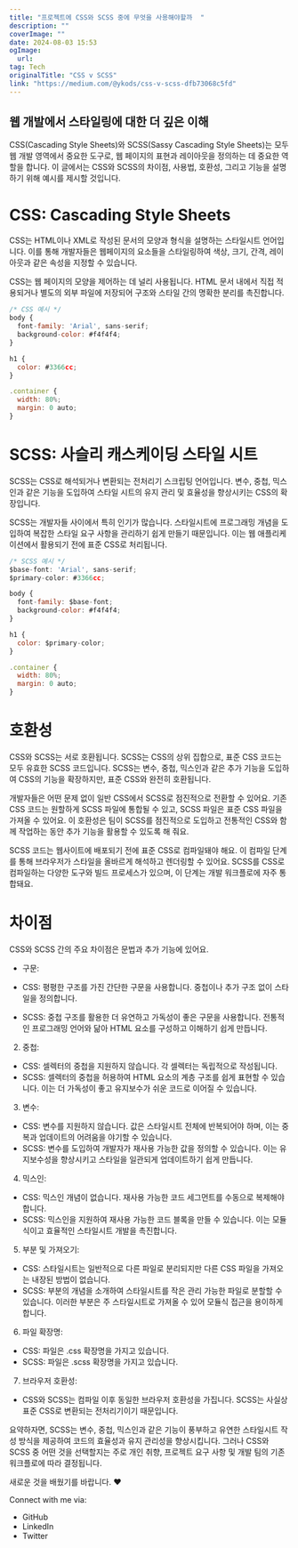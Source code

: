 ```yaml
---
title: "프로젝트에 CSS와 SCSS 중에 무엇을 사용해야할까  "
description: ""
coverImage: ""
date: 2024-08-03 15:53
ogImage: 
  url: 
tag: Tech
originalTitle: "CSS v SCSS"
link: "https://medium.com/@ykods/css-v-scss-dfb73068c5fd"
---
```




## 웹 개발에서 스타일링에 대한 더 깊은 이해

CSS(Cascading Style Sheets)와 SCSS(Sassy Cascading Style Sheets)는 모두 웹 개발 영역에서 중요한 도구로, 웹 페이지의 표현과 레이아웃을 정의하는 데 중요한 역할을 합니다. 이 글에서는 CSS와 SCSS의 차이점, 사용법, 호환성, 그리고 기능을 설명하기 위해 예시를 제시할 것입니다.

# CSS: Cascading Style Sheets

CSS는 HTML이나 XML로 작성된 문서의 모양과 형식을 설명하는 스타일시트 언어입니다. 이를 통해 개발자들은 웹페이지의 요소들을 스타일링하여 색상, 크기, 간격, 레이아웃과 같은 속성을 지정할 수 있습니다.

<div class="content-ad"></div>

CSS는 웹 페이지의 모양을 제어하는 데 널리 사용됩니다. HTML 문서 내에서 직접 적용되거나 별도의 외부 파일에 저장되어 구조와 스타일 간의 명확한 분리를 촉진합니다.

```js
/* CSS 예시 */
body {
  font-family: 'Arial', sans-serif;
  background-color: #f4f4f4;
}

h1 {
  color: #3366cc;
}

.container {
  width: 80%;
  margin: 0 auto;
}
```

# SCSS: 사슬리 캐스케이딩 스타일 시트

SCSS는 CSS로 해석되거나 변환되는 전처리기 스크립팅 언어입니다. 변수, 중첩, 믹스인과 같은 기능을 도입하여 스타일 시트의 유지 관리 및 효율성을 향상시키는 CSS의 확장입니다.

<div class="content-ad"></div>

SCSS는 개발자들 사이에서 특히 인기가 많습니다. 스타일시트에 프로그래밍 개념을 도입하여 복잡한 스타일 요구 사항을 관리하기 쉽게 만들기 때문입니다. 이는 웹 애플리케이션에서 활용되기 전에 표준 CSS로 처리됩니다.

```js
/* SCSS 예시 */
$base-font: 'Arial', sans-serif;
$primary-color: #3366cc;

body {
  font-family: $base-font;
  background-color: #f4f4f4;
}

h1 {
  color: $primary-color;
}

.container {
  width: 80%;
  margin: 0 auto;
}
```

# 호환성

CSS와 SCSS는 서로 호환됩니다. SCSS는 CSS의 상위 집합으로, 표준 CSS 코드는 모두 유효한 SCSS 코드입니다. SCSS는 변수, 중첩, 믹스인과 같은 추가 기능을 도입하여 CSS의 기능을 확장하지만, 표준 CSS와 완전히 호환됩니다.

<div class="content-ad"></div>

개발자들은 어떤 문제 없이 일반 CSS에서 SCSS로 점진적으로 전환할 수 있어요. 기존 CSS 코드는 원할하게 SCSS 파일에 통합될 수 있고, SCSS 파일은 표준 CSS 파일을 가져올 수 있어요. 이 호환성은 팀이 SCSS를 점진적으로 도입하고 전통적인 CSS와 함께 작업하는 동안 추가 기능을 활용할 수 있도록 해 줘요.

SCSS 코드는 웹사이트에 배포되기 전에 표준 CSS로 컴파일돼야 해요. 이 컴파일 단계를 통해 브라우저가 스타일을 올바르게 해석하고 렌더링할 수 있어요. SCSS를 CSS로 컴파일하는 다양한 도구와 빌드 프로세스가 있으며, 이 단계는 개발 워크플로에 자주 통합돼요.

# 차이점

CSS와 SCSS 간의 주요 차이점은 문법과 추가 기능에 있어요.

<div class="content-ad"></div>

- 구문:

- CSS: 평평한 구조를 가진 간단한 구문을 사용합니다. 중첩이나 추가 구조 없이 스타일을 정의합니다.
- SCSS: 중첩 구조를 활용한 더 유연하고 가독성이 좋은 구문을 사용합니다. 전통적인 프로그래밍 언어와 닮아 HTML 요소를 구성하고 이해하기 쉽게 만듭니다.

2. 중첩:

- CSS: 셀렉터의 중첩을 지원하지 않습니다. 각 셀렉터는 독립적으로 작성됩니다.
- SCSS: 셀렉터의 중첩을 허용하여 HTML 요소의 계층 구조를 쉽게 표현할 수 있습니다. 이는 더 가독성이 좋고 유지보수가 쉬운 코드로 이어질 수 있습니다.

<div class="content-ad"></div>

3. 변수:

- CSS: 변수를 지원하지 않습니다. 값은 스타일시트 전체에 반복되어야 하며, 이는 중복과 업데이트의 어려움을 야기할 수 있습니다.
- SCSS: 변수를 도입하여 개발자가 재사용 가능한 값을 정의할 수 있습니다. 이는 유지보수성을 향상시키고 스타일을 일관되게 업데이트하기 쉽게 만듭니다.

4. 믹스인:

- CSS: 믹스인 개념이 없습니다. 재사용 가능한 코드 세그먼트를 수동으로 복제해야 합니다.
- SCSS: 믹스인을 지원하여 재사용 가능한 코드 블록을 만들 수 있습니다. 이는 모듈식이고 효율적인 스타일시트 개발을 촉진합니다.

<div class="content-ad"></div>

5. 부분 및 가져오기:

- CSS: 스타일시트는 일반적으로 다른 파일로 분리되지만 다른 CSS 파일을 가져오는 내장된 방법이 없습니다.
- SCSS: 부분의 개념을 소개하여 스타일시트를 작은 관리 가능한 파일로 분할할 수 있습니다. 이러한 부분은 주 스타일시트로 가져올 수 있어 모듈식 접근을 용이하게 합니다.

6. 파일 확장명:

- CSS: 파일은 .css 확장명을 가지고 있습니다.
- SCSS: 파일은 .scss 확장명을 가지고 있습니다.

<div class="content-ad"></div>

7. 브라우저 호환성:

- CSS와 SCSS는 컴파일 이후 동일한 브라우저 호환성을 가집니다. SCSS는 사실상 표준 CSS로 변환되는 전처리기이기 때문입니다.

요약하자면, SCSS는 변수, 중첩, 믹스인과 같은 기능이 풍부하고 유연한 스타일시트 작성 방식을 제공하여 코드의 효율성과 유지 관리성을 향상시킵니다. 그러나 CSS와 SCSS 중 어떤 것을 선택할지는 주로 개인 취향, 프로젝트 요구 사항 및 개발 팀의 기존 워크플로에 따라 결정됩니다.

새로운 것을 배웠기를 바랍니다. ❤️

<div class="content-ad"></div>

Connect with me via:

- GitHub
- LinkedIn
- Twitter
